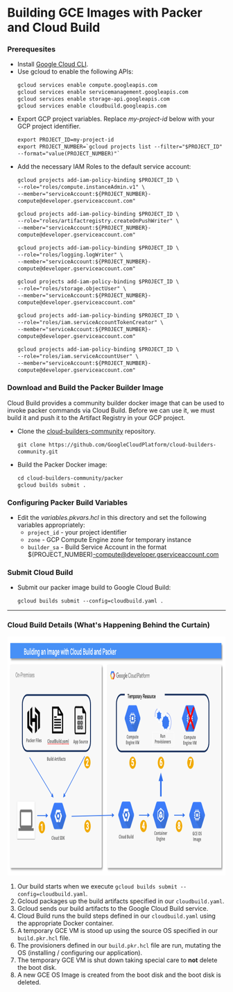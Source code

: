 # Building GCE Images with Packer and Cloud Build
### Prerequesites

* Install [Google Cloud CLI](https://cloud.google.com/sdk?hl=en).
* Use gcloud to enable the following APIs:
  ```
  gcloud services enable compute.googleapis.com
  gcloud services enable servicemanagement.googleapis.com
  gcloud services enable storage-api.googleapis.com
  gcloud services enable cloudbuild.googleapis.com
  ```
* Export GCP project variables.  Replace *my-project-id* below with your GCP project identifier.
  ```
  export PROJECT_ID=my-project-id
  export PROJECT_NUMBER=`gcloud projects list --filter="$PROJECT_ID" --format="value(PROJECT_NUMBER)"`
  ```
* Add the necessary IAM Roles to the default service account:
  ```
  gcloud projects add-iam-policy-binding $PROJECT_ID \
  --role="roles/compute.instanceAdmin.v1" \
  --member="serviceAccount:${PROJECT_NUMBER}-compute@developer.gserviceaccount.com"
  ```
  ```
  gcloud projects add-iam-policy-binding $PROJECT_ID \
  --role="roles/artifactregistry.createOnPushWriter" \
  --member="serviceAccount:${PROJECT_NUMBER}-compute@developer.gserviceaccount.com"
  ```
  ```
  gcloud projects add-iam-policy-binding $PROJECT_ID \
  --role="roles/logging.logWriter" \
  --member="serviceAccount:${PROJECT_NUMBER}-compute@developer.gserviceaccount.com"
  ```
  ```
  gcloud projects add-iam-policy-binding $PROJECT_ID \
  --role="roles/storage.objectUser" \
  --member="serviceAccount:${PROJECT_NUMBER}-compute@developer.gserviceaccount.com"
  ```
  ```
  gcloud projects add-iam-policy-binding $PROJECT_ID \
  --role="roles/iam.serviceAccountTokenCreator" \
  --member="serviceAccount:${PROJECT_NUMBER}-compute@developer.gserviceaccount.com"
  ```
  ```
  gcloud projects add-iam-policy-binding $PROJECT_ID \
  --role="roles/iam.serviceAccountUser" \
  --member="serviceAccount:${PROJECT_NUMBER}-compute@developer.gserviceaccount.com"
  ```
    
### Download and Build the Packer Builder Image
Cloud Build provides a community builder docker image that can be used to invoke packer commands via Cloud Build. Before we can use it, we must build it and push it to the Artifact Registry in your GCP project.

* Clone the [cloud-builders-community](https://github.com/GoogleCloudPlatform/cloud-builders-community) repository.
  ```
  git clone https://github.com/GoogleCloudPlatform/cloud-builders-community.git
  ```
* Build the Packer Docker image:
  ```
  cd cloud-builders-community/packer
  gcloud builds submit .
  ```
  
### Configuring Packer Build Variables
* Edit the *variables.pkvars.hcl* in this directory and set the following variables appropriately:
  * `project_id` - your project identifier
  * `zone` - GCP Compute Engine zone for temporary instance
  * `builder_sa` - Build Service Account in the format $(PROJECT_NUMBER)-compute@developer.gserviceaccount.com
 
### Submit Cloud Build
* Submit our packer image build to Google Cloud Build:
  ```
  gcloud builds submit --config=cloudbuild.yaml .
  ```
---
### Cloud Build Details (What's Happening Behind the Curtain)
<img src="../../images/packer-build.png" alt="On Nooo!" witdh="550" height="550">

1. Our build starts when we execute `gcloud builds submit --config=cloudbuild.yaml`.
2. Gcloud packages up the build artifacts specified in our `cloudbuild.yaml`.
3. Gcloud sends our build artifacts to the Google Cloud Build service.
4. Cloud Build runs the build steps defined in our `cloudbuild.yaml` using the appropriate Docker container.
5. A temporary GCE VM is stood up using the source OS specified in our `build.pkr.hcl` file.
6. The provisioners defined in our `build.pkr.hcl` file are run, mutating the OS (installing / configuring our application).
7. The temporary GCE VM is shut down taking special care to __not__ delete the boot disk.
8. A new GCE OS Image is created from the boot disk and the boot disk is deleted.

